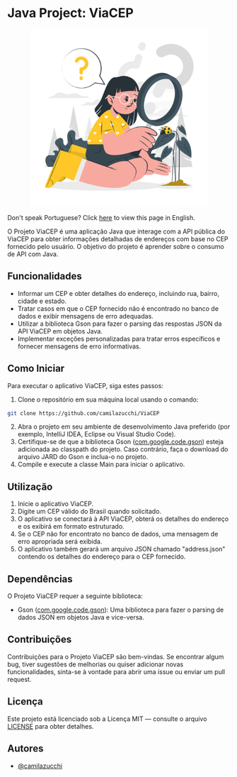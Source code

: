# Java Project: ViaCEP
<p align="center">
<img src="https://raw.githubusercontent.com/camilazucchi/ViaCEP/main/src/assets/find-zipcode.png" alt="Girl with a magnifying glass" width="400">
</p>
Don't speak Portuguese? Click <a href="https://github.com/camilazucchi/ViaCEP/blob/main/README-en.md">here</a> to view this page in English.

O Projeto ViaCEP é uma aplicação Java que interage com a API pública do ViaCEP para obter informações detalhadas de endereços com base no CEP fornecido pelo usuário. O objetivo do projeto é aprender sobre o consumo de API com Java.

## Funcionalidades
- Informar um CEP e obter detalhes do endereço, incluindo rua, bairro, cidade e estado.
- Tratar casos em que o CEP fornecido não é encontrado no banco de dados e exibir mensagens de erro adequadas.
- Utilizar a biblioteca Gson para fazer o parsing das respostas JSON da API ViaCEP em objetos Java.
- Implementar exceções personalizadas para tratar erros específicos e fornecer mensagens de erro informativas.

## Como Iniciar
Para executar o aplicativo ViaCEP, siga estes passos:
1. Clone o repositório em sua máquina local usando o comando:
```bash
git clone https://github.com/camilazucchi/ViaCEP
```
2. Abra o projeto em seu ambiente de desenvolvimento Java preferido (por exemplo, IntelliJ IDEA, Eclipse ou Visual Studio Code).
3. Certifique-se de que a biblioteca Gson (<a href="https://mvnrepository.com/artifact/com.google.code.gson/gson">com.google.code.gson</a>) esteja adicionada ao classpath do projeto. Caso contrário, faça o download do arquivo JARD do Gson e inclua-o no projeto.
4. Compile e execute a classe Main para iniciar o aplicativo.

## Utilização
1. Inicie o aplicativo ViaCEP.
2. Digite um CEP válido do Brasil quando solicitado.
3. O aplicativo se conectará à API ViaCEP, obterá os detalhes do endereço e os exibirá em formato estruturado.
4. Se o CEP não for encontrato no banco de dados, uma mensagem de erro apropriada será exibida.
5. O aplicativo também gerará um arquivo JSON chamado "address.json" contendo os detalhes do endereço para o CEP fornecido.

## Dependências
O Projeto ViaCEP requer a seguinte biblioteca:
- Gson (<a href="https://mvnrepository.com/artifact/com.google.code.gson/gson">com.google.code.gson</a>): Uma biblioteca para fazer o parsing de dados JSON em objetos Java e vice-versa.

## Contribuições
Contribuições para o Projeto ViaCEP são bem-vindas. Se encontrar algum bug, tiver sugestões de melhorias ou quiser adicionar novas funcionalidades, sinta-se à vontade para abrir uma issue ou enviar um pull request.

## Licença
Este projeto está licenciado sob a Licença MIT — consulte o arquivo <a href="https://github.com/camilazucchi/ViaCEP/blob/main/LICENSE">LICENSE</a> para obter detalhes.

## Autores
- [@camilazucchi](https://github.com/camilazucchi)

